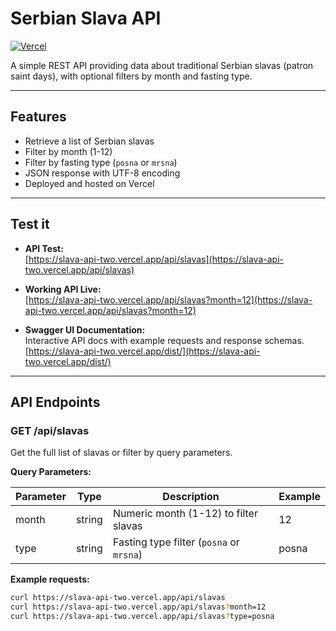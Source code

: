 # Serbian Slava API

[![Vercel](https://vercelbadge.vercel.app/api/slava-api-two)](https://slava-api-two.vercel.app)

A simple REST API providing data about traditional Serbian slavas (patron saint days), with optional filters by month and fasting type.

---

## Features

- Retrieve a list of Serbian slavas
- Filter by month (1-12)
- Filter by fasting type (`posna` or `mrsna`)
- JSON response with UTF-8 encoding
- Deployed and hosted on Vercel

---

## Test it

- **API Test:**  
  [https://slava-api-two.vercel.app/api/slavas](https://slava-api-two.vercel.app/api/slavas)

- **Working API Live:**  
  [https://slava-api-two.vercel.app/api/slavas?month=12](https://slava-api-two.vercel.app/api/slavas?month=12)

- **Swagger UI Documentation:**  
  Interactive API docs with example requests and response schemas.  
  [https://slava-api-two.vercel.app/dist/](https://slava-api-two.vercel.app/dist/)

---

## API Endpoints

### GET /api/slavas

Get the full list of slavas or filter by query parameters.

**Query Parameters:**

| Parameter | Type   | Description                              | Example |
| --------- | ------ | ---------------------------------------- | ------- |
| month     | string | Numeric month (1-12) to filter slavas    | 12      |
| type      | string | Fasting type filter (`posna` or `mrsna`) | posna   |

**Example requests:**

```bash
curl https://slava-api-two.vercel.app/api/slavas
curl https://slava-api-two.vercel.app/api/slavas?month=12
curl https://slava-api-two.vercel.app/api/slavas?type=posna
```
